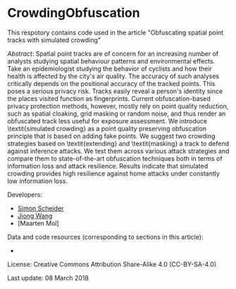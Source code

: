 # CrowdingObfuscation

This respotory contains code used in the article "Obfuscating spatial point tracks with simulated crowding"

*Abstract*: 
Spatial point tracks are of concern for an increasing number of analysts studying spatial behaviour patterns and environmental effects. Take an epidemiologist studying the behavior of cyclists and how their health is affected by the city's air quality. The accuracy of such analyses critically depends on the positional accuracy of the tracked points. This poses a serious privacy risk.  Tracks easily reveal a person's identity since the places visited function as fingerprints. Current obfuscation-based privacy protection methods, however, mostly rely on point quality reduction, such as spatial cloaking, grid masking or random noise, and thus render an obfuscated track less useful for exposure assessment. We introduce \textit{simulated crowding} as a point quality preserving obfuscation principle that is based on adding fake points. We suggest two crowding strategies based on \textit{extending} and \textit{masking} a track to defend against inference attacks. We test them across various attack strategies and compare them to state-of-the-art obfuscation techniques both in terms of information loss and attack resilience. Results indicate that simulated crowding provides high resilience against home attacks under constantly low information loss. 

Developers:
* [Simon Scheider](http://geographicknowledge.de)
* [Jiong Wang](https://www.uu.nl/staff/JWang3)
* [Maarten Mol]

Data and code resources (corresponding to sections in this article):

-    

License: Creative Commons Attribution Share-Alike 4.0 (CC-BY-SA-4.0)

Last update: 08 March 2018

